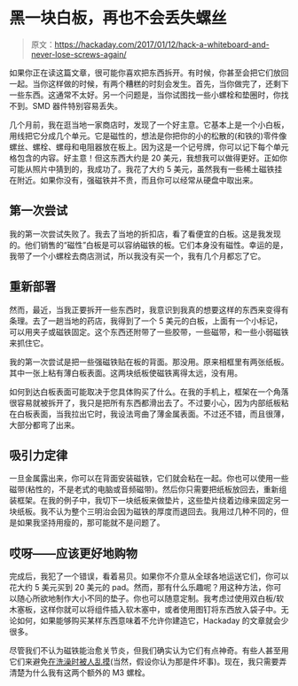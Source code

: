 # 黑一块白板，再也不会丢失螺丝

> 原文：<https://hackaday.com/2017/01/12/hack-a-whiteboard-and-never-lose-screws-again/>

如果你正在读这篇文章，很可能你喜欢把东西拆开。有时候，你甚至会把它们放回一起。当你这样做的时候，有两个糟糕的时刻会发生。首先，当你做完了，还剩下一些东西。这通常不太好。另一个问题是，当你试图找一些小螺栓和垫圈时，你找不到。SMD 器件特别容易丢失。

几个月前，我在逛当地一家商店时，发现了一个好主意。它基本上是一个小白板，用线把它分成几个单元。它是磁性的，想法是你把你的小的松散的(和铁的)零件像螺丝、螺栓、螺母和电阻器放在板上。因为这是一个记号牌，你可以记下每个单元格包含的内容。好主意！但这东西大约是 20 美元，我想我可以做得更好。正如你可能从照片中猜到的，我成功了。我花了大约 5 美元，虽然我有一些稀土磁铁挂在附近。如果你没有，强磁铁并不贵，而且你可以经常从硬盘中取出来。

## 第一次尝试

我的第一次尝试失败了。我去了当地的折扣店，看了看便宜的白板。这是我发现的。他们销售的“磁性”白板是可以容纳磁铁的板。它们本身没有磁性。幸运的是，我带了一个小螺栓去商店测试，所以我没有买一个，我有几个月都忘了它。

## 重新部署

然而，最近，当我正要拆开一些东西时，我意识到我真的想要这样的东西来变得有条理。去了一趟当地的药店，我得到了一个 5 美元的白板，上面有一个小标记，可以用夹子或磁铁固定。这个东西还附带了一些胶带，一些磁带，和一些小弱磁铁来抓住它。

我的第一次尝试是把一些强磁铁贴在板的背面。那没用。原来相框里有两张纸板。其中一张上粘有薄白板表面。这两块纸板使磁铁离得太远，没有用。

如何到达白板表面可能取决于您具体购买了什么。在我的手机上，框架在一个角落很容易就被拆开了，我只是把所有东西都滑出去了。不过要小心，因为内部纸板粘在白板表面，当我拉出它时，我设法弯曲了薄金属表面。不过还不错，而且很薄，大部分都弯了出来。

## 吸引力定律

一旦金属露出来，你可以在背面安装磁铁，它们就会粘在一起。你也可以使用一些磁带(粘性的，不是老式的电脑或音频磁带)。然后你只需要把纸板放回去，重新组装框架。在我的例子中，我切下一块纸板来做垫片，这些垫片绕着边缘来固定另一块纸板。我不认为整个三明治会因为磁铁的厚度而退回去。我用过几种不同的，但是如果我坚持用瘦的，那可能就不是问题了。

## 哎呀——应该更好地购物

完成后，我犯了一个错误，看着易贝。如果你不介意从全球各地运送它们，你可以花大约 5 美元买到 20 美元的 pad。然而，那有什么乐趣呢？用这种方法，你可以随心所欲地制作大小不同的垫子。你也可以随意定制。我考虑过使用双白板/软木塞板，这样你就可以将组件插入软木塞中，或者使用图钉将东西放入袋子中。无论如何，如果能够购买某样东西意味着不允许你建造它，Hackaday 的文章就会少很多。

尽管我们不认为磁铁能治愈关节炎，但我们确实认为它们有点神奇。有些人甚至用它们来避免[在洗澡时被人乱摸](https://hackaday.com/2012/12/25/magnets-keep-the-shower-curtain-from-groping-you/)(当然，假设你认为那是件坏事)。现在，我只需要弄清楚为什么我有这两个额外的 M3 螺栓。